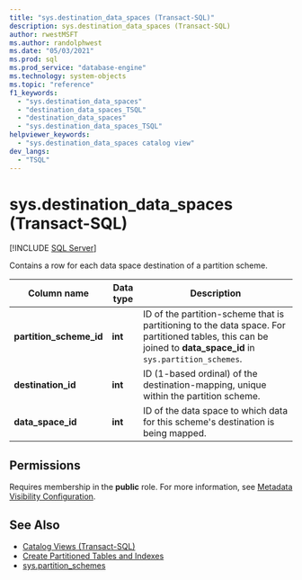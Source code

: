 ```yaml
---
title: "sys.destination_data_spaces (Transact-SQL)"
description: sys.destination_data_spaces (Transact-SQL)
author: rwestMSFT
ms.author: randolphwest
ms.date: "05/03/2021"
ms.prod: sql
ms.prod_service: "database-engine"
ms.technology: system-objects
ms.topic: "reference"
f1_keywords:
  - "sys.destination_data_spaces"
  - "destination_data_spaces_TSQL"
  - "destination_data_spaces"
  - "sys.destination_data_spaces_TSQL"
helpviewer_keywords:
  - "sys.destination_data_spaces catalog view"
dev_langs:
  - "TSQL"
---
```

# sys.destination_data_spaces (Transact-SQL)
[!INCLUDE [SQL Server](../../includes/applies-to-version/sqlserver.md)]

  Contains a row for each data space destination of a partition scheme.  
  
|Column name|Data type|Description|  
|-----------------|---------------|-----------------|  
|**partition_scheme_id**|**int**|ID of the partition-scheme that is partitioning to the data space. For partitioned tables, this can be joined to **data_space_id** in `sys.partition_schemes`.|  
|**destination_id**|**int**|ID (1-based ordinal) of the destination-mapping, unique within the partition scheme.|  
|**data_space_id**|**int**|ID of the data space to which data for this scheme's destination is being mapped.|  
  
## Permissions  
 Requires membership in the **public** role. For more information, see [Metadata Visibility Configuration](../../relational-databases/security/metadata-visibility-configuration.md).  
  
## See Also  
- [Catalog Views &#40;Transact-SQL&#41;](../../relational-databases/system-catalog-views/catalog-views-transact-sql.md)  
- [Create Partitioned Tables and Indexes](../partitions/create-partitioned-tables-and-indexes.md#create-partitioned-tables-and-indexes)
- [sys.partition_schemes](sys-partition-schemes-transact-sql.md)  
